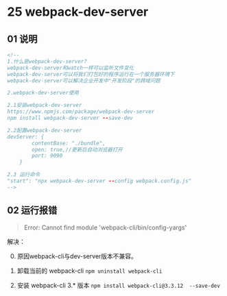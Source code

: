 # 25 webpack-dev-server



## 01 说明

```html
<!--
1.什么是webpack-dev-server?
webpack-dev-server和watch一样可以监听文件变化
webpack-dev-server可以将我们打包好的程序运行在一个服务器环境下
webpack-dev-server可以解决企业开发中"开发阶段"的跨域问题

2.webpack-dev-server使用

2.1安装webpack-dev-server
https://www.npmjs.com/package/webpack-dev-server
npm install webpack-dev-server --save-dev

2.2配置webpack-dev-server
devServer: {
        contentBase: "./bundle",
        open: true,//更新后自动浏览器打开
        port: 9090
    }

2.3 运行命令
"start": "npx webpack-dev-server --config webpack.config.js"
-->
```



## 02 运行报错

> Error: Cannot find module 'webpack-cli/bin/config-yargs'

解决：

0. 原因webpack-cli与dev-server版本不兼容。

1. 卸载当前的 webpack-cli `npm uninstall webpack-cli`
2. 安装 webpack-cli 3.* 版本 `npm install webpack-cli@3.3.12  --save-dev`